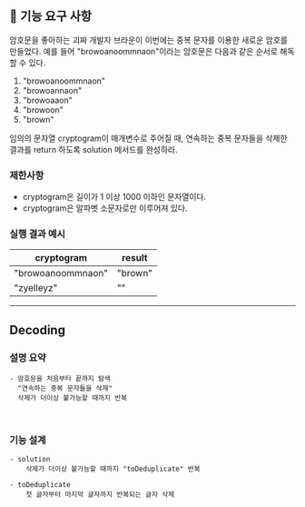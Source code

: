 ## 🚀 기능 요구 사항

암호문을 좋아하는 괴짜 개발자 브라운이 이번에는 중복 문자를 이용한 새로운 암호를 만들었다. 예를 들어 "browoanoommnaon"이라는 암호문은 다음과 같은 순서로 해독할 수 있다.

1. "browoanoommnaon"
2. "browoannaon"
3. "browoaaon"
4. "browoon"
5. "brown"

임의의 문자열 cryptogram이 매개변수로 주어질 때, 연속하는 중복 문자들을 삭제한 결과를 return 하도록 solution 메서드를 완성하라.

### 제한사항

- cryptogram은 길이가 1 이상 1000 이하인 문자열이다.
- cryptogram은 알파벳 소문자로만 이루어져 있다.

### 실행 결과 예시

| cryptogram | result |
| --- | --- |
| "browoanoommnaon" | "brown" |
| "zyelleyz" | "" |

---

## Decoding


### 설명 요약

    - 암호문을 처음부터 끝까지 탐색 
      "연속하는 중복 문자들을 삭제"
      삭제가 더이상 불가능할 때까지 반복
<br/>

### 기능 설계

    - solution
        삭제가 더이상 불가능할 때까지 "toDeduplicate" 반복
    
    - toDeduplicate
        첫 글자부터 마지막 글자까지 반복되는 글자 삭제
